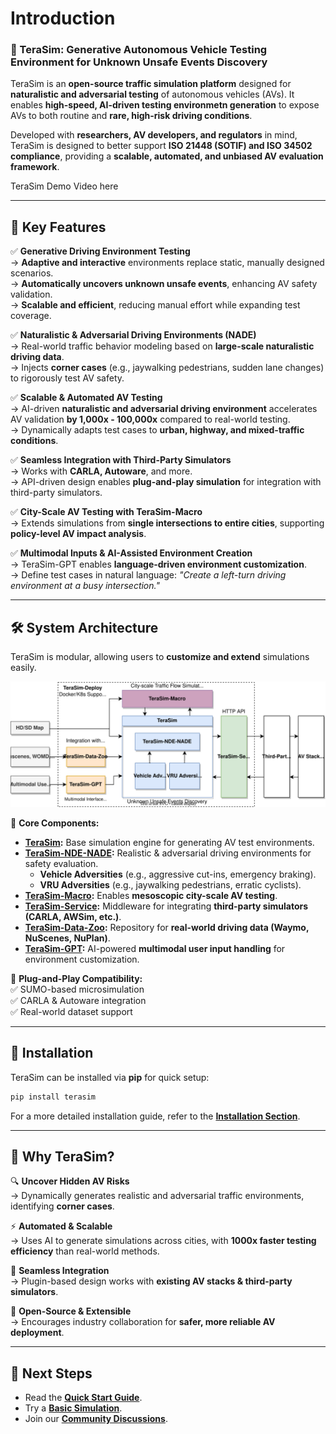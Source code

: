 <!-- ABOUT THE PROJECT -->
# Introduction

### **🚀 TeraSim: Generative Autonomous Vehicle Testing Environment for Unknown Unsafe Events Discovery**  

TeraSim is an **open-source traffic simulation platform** designed for **naturalistic and adversarial testing** of autonomous vehicles (AVs). It enables **high-speed, AI-driven testing environmetn generation** to expose AVs to both routine and **rare, high-risk driving conditions**.  

Developed with **researchers, AV developers, and regulators** in mind, TeraSim is designed to better support **ISO 21448 (SOTIF) and ISO 34502 compliance**, providing a **scalable, automated, and unbiased AV evaluation framework**.

TeraSim Demo Video here

---

## **🌟 Key Features**  
✅ **Generative Driving Environment Testing**  
→ **Adaptive and interactive** environments replace static, manually designed scenarios.  
→ **Automatically uncovers unknown unsafe events**, enhancing AV safety validation.  
→ **Scalable and efficient**, reducing manual effort while expanding test coverage.

✅ **Naturalistic & Adversarial Driving Environments (NADE)**  
→ Real-world traffic behavior modeling based on **large-scale naturalistic driving data**.  
→ Injects **corner cases** (e.g., jaywalking pedestrians, sudden lane changes) to rigorously test AV safety.  

✅ **Scalable & Automated AV Testing**  
→ AI-driven **naturalistic and adversarial driving environment** accelerates AV validation **by 1,000x - 100,000x** compared to real-world testing.  
→ Dynamically adapts test cases to **urban, highway, and mixed-traffic conditions**.  

✅ **Seamless Integration with Third-Party Simulators**  
→ Works with **CARLA, Autoware**, and more.  
→ API-driven design enables **plug-and-play simulation** for integration with third-party simulators.  

✅ **City-Scale AV Testing with TeraSim-Macro**  
→ Extends simulations from **single intersections to entire cities**, supporting **policy-level AV impact analysis**.  

✅ **Multimodal Inputs & AI-Assisted Environment Creation**  
→ TeraSim-GPT enables **language-driven environment customization**.  
→ Define test cases in natural language: *"Create a left-turn driving environment at a busy intersection."*  

---

## **🛠️ System Architecture**  

TeraSim is modular, allowing users to **customize and extend** simulations easily. 

![Architecture](docs/figure/TeraSim_architecture.svg)


📌 **Core Components:**  
- **[TeraSim](https://github.com/mcity/TeraSim):** Base simulation engine for generating AV test environments.  
- **[TeraSim-NDE-NADE](https://github.com/mcity/TeraSim-NDE-NADE):** Realistic & adversarial driving environments for safety evaluation.  
  - **Vehicle Adversities** (e.g., aggressive cut-ins, emergency braking).  
  - **VRU Adversities** (e.g., jaywalking pedestrians, erratic cyclists).  
- **[TeraSim-Macro](https://github.com/mcity/TeraSim-Macro):** Enables **mesoscopic city-scale AV testing**.  
- **[TeraSim-Service](https://github.com/mcity/TeraSim-Service):** Middleware for integrating **third-party simulators (CARLA, AWSim, etc.)**.  
- **[TeraSim-Data-Zoo](https://github.com/mcity/TeraSim-Data-Zoo):** Repository for **real-world driving data (Waymo, NuScenes, NuPlan)**.  
- **[TeraSim-GPT](https://github.com/mcity/TeraSim-GPT):** AI-powered **multimodal user input handling** for environment customization.  

📌 **Plug-and-Play Compatibility:**  
✅ SUMO-based microsimulation  
✅ CARLA & Autoware integration  
✅ Real-world dataset support  

---

## **🔧 Installation**  

TeraSim can be installed via **pip** for quick setup:  
```bash
pip install terasim
```
For a more detailed installation guide, refer to the **[Installation Section](#installation)**.

---

## **🚀 Why TeraSim?**  

🔍 **Uncover Hidden AV Risks**  
→ Dynamically generates realistic and adversarial traffic environments, identifying **corner cases**.  

⚡ **Automated & Scalable**  
→ Uses AI to generate simulations across cities, with **1000x faster testing efficiency** than real-world methods.  

🔗 **Seamless Integration**  
→ Plugin-based design works with **existing AV stacks & third-party simulators**.  

📢 **Open-Source & Extensible**  
→ Encourages industry collaboration for **safer, more reliable AV deployment**.  

---

## **📌 Next Steps**
- Read the **[Quick Start Guide](#quick-start-guide)**.  
- Try a **[Basic Simulation](#basic-simulation-example)**.  
- Join our **[Community Discussions](https://github.com/michigan-traffic-lab/TeraSim/discussions)**. 
